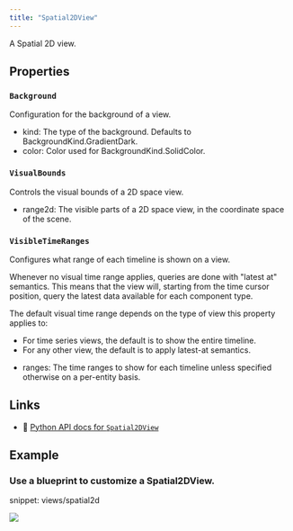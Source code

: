 ```yaml
---
title: "Spatial2DView"
---
```


A Spatial 2D view.

## Properties

### `Background`
Configuration for the background of a view.

* kind: The type of the background. Defaults to BackgroundKind.GradientDark.
* color: Color used for BackgroundKind.SolidColor.
### `VisualBounds`
Controls the visual bounds of a 2D space view.

* range2d: The visible parts of a 2D space view, in the coordinate space of the scene.
### `VisibleTimeRanges`
Configures what range of each timeline is shown on a view.

Whenever no visual time range applies, queries are done with "latest at" semantics.
This means that the view will, starting from the time cursor position,
query the latest data available for each component type.

The default visual time range depends on the type of view this property applies to:
- For time series views, the default is to show the entire timeline.
- For any other view, the default is to apply latest-at semantics.

* ranges: The time ranges to show for each timeline unless specified otherwise on a per-entity basis.

## Links
 * 🐍 [Python API docs for `Spatial2DView`](https://ref.rerun.io/docs/python/stable/common/blueprint_views#rerun.blueprint.views.Spatial2DView)

## Example

### Use a blueprint to customize a Spatial2DView.

snippet: views/spatial2d

<picture data-inline-viewer="snippets/spatial2d">
  <source media="(max-width: 480px)" srcset="https://static.rerun.io/spatial2d/074c0822870325d6502c9f51c165c1181a20e83f/480w.png">
  <source media="(max-width: 768px)" srcset="https://static.rerun.io/spatial2d/074c0822870325d6502c9f51c165c1181a20e83f/768w.png">
  <source media="(max-width: 1024px)" srcset="https://static.rerun.io/spatial2d/074c0822870325d6502c9f51c165c1181a20e83f/1024w.png">
  <source media="(max-width: 1200px)" srcset="https://static.rerun.io/spatial2d/074c0822870325d6502c9f51c165c1181a20e83f/1200w.png">
  <img src="https://static.rerun.io/spatial2d/074c0822870325d6502c9f51c165c1181a20e83f/full.png">
</picture>

